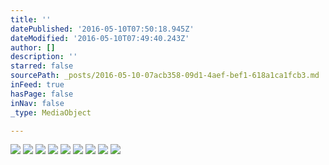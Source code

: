 ```yaml
---
title: ''
datePublished: '2016-05-10T07:50:18.945Z'
dateModified: '2016-05-10T07:49:40.243Z'
author: []
description: ''
starred: false
sourcePath: _posts/2016-05-10-07acb358-09d1-4aef-bef1-618a1ca1fcb3.md
inFeed: true
hasPage: false
inNav: false
_type: MediaObject

---
```

![](https://the-grid-user-content.s3-us-west-2.amazonaws.com/ab8ee983-b6e5-4483-9255-2718109d9f22.jpg)
![](https://the-grid-user-content.s3-us-west-2.amazonaws.com/4a90c5b5-9471-474a-b09b-7b81c03f63be.jpg)
![](https://the-grid-user-content.s3-us-west-2.amazonaws.com/27bbacba-7ff2-4cdc-a2e8-c85be97328db.jpg)
![](https://the-grid-user-content.s3-us-west-2.amazonaws.com/5447f971-bf03-47f9-b5a8-0b15320498c6.jpg)
![](https://the-grid-user-content.s3-us-west-2.amazonaws.com/881b3a0d-3718-4d5e-bbc5-7332a401e40b.jpg)
![](https://the-grid-user-content.s3-us-west-2.amazonaws.com/193aa7ba-8724-4a10-b880-55d0f5e722a8.jpg)
![](https://the-grid-user-content.s3-us-west-2.amazonaws.com/98f26f8e-16f4-4048-8318-55d7c4f24762.jpg)
![](https://the-grid-user-content.s3-us-west-2.amazonaws.com/bebcf619-03fe-40b1-829a-4ab291cf00ae.jpg)
![](https://the-grid-user-content.s3-us-west-2.amazonaws.com/4019ecdd-737e-48fe-a259-a9dcc6714ec6.jpg)